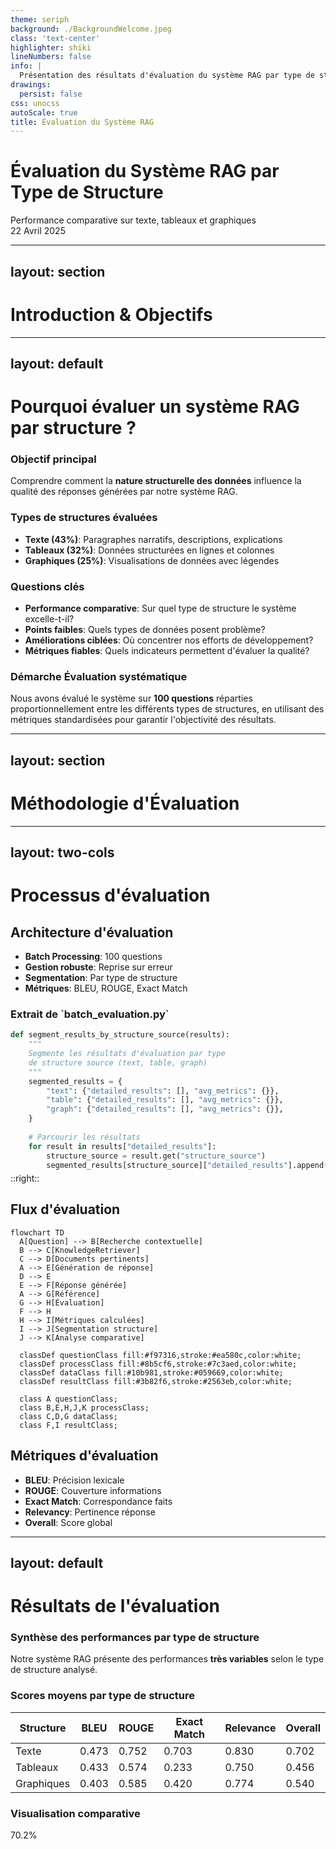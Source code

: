 ```yaml
---
theme: seriph
background: ./BackgroundWelcome.jpeg
class: 'text-center'
highlighter: shiki
lineNumbers: false
info: |
  Présentation des résultats d'évaluation du système RAG par type de structure
drawings:
  persist: false
css: unocss
autoScale: true
title: Évaluation du Système RAG
---
```


# Évaluation du Système RAG par Type de Structure

<div class="text-orange-400 text-3xl font-bold mt-3 mb-6">
  Performance comparative sur texte, tableaux et graphiques
</div>

<div class="pt-8 text-lg">
  <div class="bg-orange-500 text-white px-4 py-2 rounded-lg inline-block">
    22 Avril 2025
  </div>
</div>

<!--
Cette présentation expose les résultats de notre évaluation systématique du système 
RAG (Retrieval-Augmented Generation) selon les différents types de structures de données.

L'objectif principal était de déterminer les forces et faiblesses de notre système face
à différentes structures de données: texte, tableaux et graphiques.
-->

---
layout: section
---

# Introduction & Objectifs

<!--
Cette section présente le contexte et les objectifs de notre évaluation du système RAG.
-->

---
layout: default
---

# Pourquoi évaluer un système RAG par structure ?

<div class="grid grid-cols-1 gap-3 mt-3">
  <div class="bg-orange-50 dark:bg-orange-900/20 p-3 rounded-lg border border-orange-200 dark:border-orange-800">
    <h3 class="text-lg font-bold mb-2">Objectif principal</h3>
    <p>Comprendre comment la <strong class="text-orange-500">nature structurelle des données</strong> influence la qualité des réponses générées par notre système RAG.</p>
  </div>
</div>

<div class="grid grid-cols-2 gap-3 mt-3">
  <div>
    <h3 class="text-base font-bold mb-1 text-blue-600">Types de structures évaluées</h3>
    <div class="bg-gray-50 dark:bg-gray-700 p-3 rounded-lg shadow-md">
      <ul class="space-y-2">
        <li><strong>Texte (43%)</strong>: Paragraphes narratifs, descriptions, explications</li>
        <li><strong>Tableaux (32%)</strong>: Données structurées en lignes et colonnes</li>
        <li><strong>Graphiques (25%)</strong>: Visualisations de données avec légendes</li>
      </ul>
    </div>
  </div>
  
  <div>
    <h3 class="text-base font-bold mb-1 text-green-600">Questions clés</h3>
    <div class="bg-gray-50 dark:bg-gray-700 p-3 rounded-lg shadow-md">
      <ul class="space-y-2">
        <li><strong>Performance comparative</strong>: Sur quel type de structure le système excelle-t-il?</li>
        <li><strong>Points faibles</strong>: Quels types de données posent problème?</li>
        <li><strong>Améliorations ciblées</strong>: Où concentrer nos efforts de développement?</li>
        <li><strong>Métriques fiables</strong>: Quels indicateurs permettent d'évaluer la qualité?</li>
      </ul>
    </div>
  </div>
</div>

<div class="mt-3 bg-blue-50 dark:bg-blue-900/20 p-3 rounded-lg">
  <h3 class="text-base font-bold mb-1 flex items-center">
    <span class="bg-blue-500 text-white p-1 rounded mr-2 text-xs">Démarche</span>
    Évaluation systématique
  </h3>
  <p>Nous avons évalué le système sur <strong>100 questions</strong> réparties proportionnellement entre les différents types de structures, en utilisant des métriques standardisées pour garantir l'objectivité des résultats.</p>
</div>

<!--
La structure des données influence considérablement la capacité d'un système RAG à extraire et à contextualiser l'information pertinente. Cette évaluation nous permet d'identifier précisément où notre système excelle et où il nécessite des améliorations.

Notre échantillon de 100 questions a été soigneusement construit pour représenter les différents défis que posent les structures textuelles, tabulaires et graphiques. Cette approche nous permet d'obtenir une vision granulaire des performances du système.
-->

---
layout: section
---

# Méthodologie d'Évaluation

<!--
Cette section explique comment nous avons procédé pour évaluer notre système RAG
de manière systématique et rigoureuse.
-->

---
layout: two-cols
---

# Processus d'évaluation

<div class="mr-3">

## Architecture d'évaluation

<ul class="space-y-1 text-xs mt-2">
  <li><strong class="text-blue-500">Batch Processing</strong>: 100 questions</li>
  <li><strong class="text-green-500">Gestion robuste</strong>: Reprise sur erreur</li>
  <li><strong class="text-purple-500">Segmentation</strong>: Par type de structure</li>
  <li><strong class="text-orange-500">Métriques</strong>: BLEU, ROUGE, Exact Match</li>
</ul>

<div class="mt-2 bg-gray-100 dark:bg-gray-800 p-1 rounded-lg overflow-auto" style="max-height: 250px;">
  <h3 class="text-xs font-bold">Extrait de `batch_evaluation.py`</h3>
  
```python {scale:0.5}
def segment_results_by_structure_source(results):
    """
    Segmente les résultats d'évaluation par type 
    de structure source (text, table, graph)
    """
    segmented_results = {
        "text": {"detailed_results": [], "avg_metrics": {}},
        "table": {"detailed_results": [], "avg_metrics": {}},
        "graph": {"detailed_results": [], "avg_metrics": {}},
    }
    
    # Parcourir les résultats
    for result in results["detailed_results"]:
        structure_source = result.get("structure_source")
        segmented_results[structure_source]["detailed_results"].append(result)
```
</div>

</div>

::right::

<div class="pl-1">

## Flux d'évaluation

```mermaid {scale:0.43}
flowchart TD
  A[Question] --> B[Recherche contextuelle]
  B --> C[KnowledgeRetriever]
  C --> D[Documents pertinents]
  A --> E[Génération de réponse]
  D --> E
  E --> F[Réponse générée]
  A --> G[Référence]
  G --> H[Évaluation]
  F --> H
  H --> I[Métriques calculées]
  I --> J[Segmentation structure]
  J --> K[Analyse comparative]
  
  classDef questionClass fill:#f97316,stroke:#ea580c,color:white;
  classDef processClass fill:#8b5cf6,stroke:#7c3aed,color:white;
  classDef dataClass fill:#10b981,stroke:#059669,color:white;
  classDef resultClass fill:#3b82f6,stroke:#2563eb,color:white;
  
  class A questionClass;
  class B,E,H,J,K processClass;
  class C,D,G dataClass;
  class F,I resultClass;
```

## Métriques d'évaluation

<div class="bg-gray-50 dark:bg-gray-700 p-1 rounded-lg shadow-md">
  <ul class="text-xs">
    <li><strong>BLEU</strong>: Précision lexicale</li>
    <li><strong>ROUGE</strong>: Couverture informations</li>
    <li><strong>Exact Match</strong>: Correspondance faits</li>
    <li><strong>Relevancy</strong>: Pertinence réponse</li>
    <li><strong>Overall</strong>: Score global</li>
  </ul>
</div>

</div>

<!--
Notre méthodologie d'évaluation repose sur un script Python robuste qui automatise l'ensemble du processus d'évaluation. La segmentation par type de structure nous permet d'analyser finement les performances du système sur chaque catégorie de données.
-->

---
layout: default
---

# Résultats de l'évaluation

<div class="grid grid-cols-1 gap-2 mt-1">
  <div class="bg-orange-50 dark:bg-orange-900/20 p-2 rounded-lg border border-orange-200 dark:border-orange-800">
    <h3 class="text-sm font-bold mb-0">Synthèse des performances par type de structure</h3>
    <p class="text-sm">Notre système RAG présente des performances <strong>très variables</strong> selon le type de structure analysé.</p>
  </div>
</div>

<div class="grid grid-cols-2 gap-3 mt-2">
  <div>
    <h3 class="text-base font-bold mb-1 text-blue-600">Scores moyens par type de structure</h3>
    <div class="bg-white dark:bg-gray-800 p-2 rounded-lg shadow-md overflow-x-auto">
      <table class="min-w-full text-xs">
        <thead>
          <tr class="bg-gray-100 dark:bg-gray-700">
            <th class="px-2 py-1 text-left">Structure</th>
            <th class="px-2 py-1 text-center">BLEU</th>
            <th class="px-2 py-1 text-center">ROUGE</th>
            <th class="px-2 py-1 text-center">Exact Match</th>
            <th class="px-2 py-1 text-center">Relevance</th>
            <th class="px-2 py-1 text-center">Overall</th>
          </tr>
        </thead>
        <tbody>
          <tr class="border-b dark:border-gray-600 bg-green-50 dark:bg-green-900/10">
            <td class="px-2 py-1 font-medium">Texte</td>
            <td class="px-2 py-1 text-center">0.473</td>
            <td class="px-2 py-1 text-center">0.752</td>
            <td class="px-2 py-1 text-center">0.703</td>
            <td class="px-2 py-1 text-center">0.830</td>
            <td class="px-2 py-1 text-center font-bold">0.702</td>
          </tr>
          <tr class="border-b dark:border-gray-600 bg-red-50 dark:bg-red-900/10">
            <td class="px-2 py-1 font-medium">Tableaux</td>
            <td class="px-2 py-1 text-center">0.433</td>
            <td class="px-2 py-1 text-center">0.574</td>
            <td class="px-2 py-1 text-center">0.233</td>
            <td class="px-2 py-1 text-center">0.750</td>
            <td class="px-2 py-1 text-center font-bold">0.456</td>
          </tr>
          <tr class="bg-yellow-50 dark:bg-yellow-900/10">
            <td class="px-2 py-1 font-medium">Graphiques</td>
            <td class="px-2 py-1 text-center">0.403</td>
            <td class="px-2 py-1 text-center">0.585</td>
            <td class="px-2 py-1 text-center">0.420</td>
            <td class="px-2 py-1 text-center">0.774</td>
            <td class="px-2 py-1 text-center font-bold">0.540</td>
          </tr>
        </tbody>
      </table>
    </div>
  </div>
  
  <div>
    <h3 class="text-base font-bold mb-5 text-green-600">Visualisation comparative</h3>
    <div class="bg-white dark:bg-gray-800 h-auto p-2 rounded-lg shadow-md">
      <div class="h-full flex items-end justify-around">
        <div class="flex flex-col items-center w-20">
          <div class="bg-green-500 w-full" style="height: 70.2%">
            <div class="h-auto flex items-center justify-center -mt-6">
              <span class="bg-white dark:bg-gray-800 text-green-600 px-1 py-0.5 rounded font-bold text-sm">70.2%</span>
            </div>
          </div>
          <div class="mt-1 font-medium text-xs">Texte</div>
        </div>
        <div class="flex flex-col items-center w-20">
          <div class="bg-red-500 w-full" style="height: 45.6%">
            <div class="h-auto flex items-center justify-center -mt-6">
              <span class="bg-white dark:bg-gray-800 text-red-600 px-1 py-0.5 rounded font-bold text-sm">45.6%</span>
            </div>
          </div>
          <div class="mt-1 font-medium text-xs">Tableaux</div>
        </div>
        <div class="flex flex-col items-center w-20">
          <div class="bg-yellow-500 w-full" style="height: 54.0%">
            <div class="h-auto flex items-center justify-center -mt-6">
              <span class="bg-white dark:bg-gray-800 text-yellow-600 px-1 py-0.5 rounded font-bold text-sm">54.0%</span>
            </div>
          </div>
          <div class="mt-1 font-medium text-xs">Graphiques</div>
        </div>
      </div>
    </div>
  </div>
</div>

<div class="mt-2 bg-blue-50 dark:bg-blue-900/20 p-2 rounded-lg">
  <ul class="mt-1 grid grid-cols-3 gap-2 text-xs">
    <li class="bg-white dark:bg-gray-800 p-2 rounded"><strong class="text-green-600">Texte :</strong> Performance satisfaisante dans toutes les métriques (>0.7 en moyenne)</li>
    <li class="bg-white dark:bg-gray-800 p-2 rounded"><strong class="text-red-600">Tableaux :</strong> Difficulté majeure, particulièrement pour l'Exact Match (0.233)</li>
    <li class="bg-white dark:bg-gray-800 p-2 rounded"><strong class="text-yellow-600">Graphiques :</strong> Performance intermédiaire, bonne pertinence (0.774) mais précision limitée</li>
  </ul>
</div>

<!--
Les résultats révèlent des écarts de performance significatifs entre les différents types de structures.

Pour le texte, notre système excelle avec un score global de 70.2%. Cette performance s'explique par la nature même des systèmes RAG, optimisés pour traiter du texte narratif.

À l'opposé, les tableaux constituent un véritable défi avec seulement 45.6% de score global. La métrique d'Exact Match particulièrement basse (0.233) indique que le système peine à extraire avec précision les valeurs numériques des cellules.

Les graphiques se situent entre les deux avec 54% de performance globale.
-->

---
layout: default
---

# Analyse détaillée par type de structure

<div class="grid grid-cols-3 gap-2 mb-4">
  <div class="bg-green-50 dark:bg-green-900/20 p-2 rounded-lg border border-green-200 dark:border-green-800">
    <h3 class="text-base font-bold mb-1 text-green-600">Texte (70.2%)</h3>
    <ul class="space-y-1 text-xs">
      <li>Forces : Relevance (0.830)</li>
      <li>Point faible : BLEU (0.473)</li>
      <li>Écart-type : ±0.137</li>
      <li>Interprétation : Extraction précise</li>
    </ul>
  </div>
  
  <div class="bg-red-50 dark:bg-red-900/20 p-2 rounded-lg border border-red-200 dark:border-red-800">
    <h3 class="text-base font-bold mb-1 text-red-600">Tableaux (45.6%)</h3>
    <ul class="space-y-1 text-xs">
      <li>Forces : Relevance (0.750)</li>
      <li>Point faible : Exact Match (0.233)</li>
      <li>Écart-type : ±0.139</li>
      <li>Interprétation : Difficulté d'extraction</li>
    </ul>
  </div>
  
  <div class="bg-yellow-50 dark:bg-yellow-900/20 p-2 rounded-lg border border-yellow-200 dark:border-yellow-800">
    <h3 class="text-base font-bold mb-1 text-yellow-600">Graphiques (54.0%)</h3>
    <ul class="space-y-1 text-xs">
      <li>Forces : Relevance (0.774)</li>
      <li>Point faible : BLEU (0.403)</li>
      <li>Écart-type : ±0.085</li>
      <li>Interprétation : Compréhension générale</li>
    </ul>
  </div>
</div>

<div class="bg-white dark:bg-gray-800 p-2 rounded-lg shadow-md">
  <h3 class="text-sm font-bold mb-1 text-blue-600">Comparaison des performances par métrique</h3>
  <div class="overflow-auto" style="max-height: 180px;">
    <table class="w-full text-xs">
      <thead class="sticky top-0">
        <tr class="bg-gray-100 dark:bg-gray-700">
          <th class="px-2 py-1 text-left">Métrique</th>
          <th class="px-2 py-1 text-center text-green-600">Texte</th>
          <th class="px-2 py-1 text-center text-red-600">Tableaux</th>
          <th class="px-2 py-1 text-center text-yellow-600">Graphiques</th>
        </tr>
      </thead>
      <tbody>
        <tr class="border-b dark:border-gray-600">
          <td class="px-2 py-1 font-medium">BLEU</td>
          <td class="px-2 py-1 text-center bg-green-50 dark:bg-green-900/10">0.473</td>
          <td class="px-2 py-1 text-center bg-red-50 dark:bg-red-900/10">0.433</td>
          <td class="px-2 py-1 text-center bg-yellow-50 dark:bg-yellow-900/10">0.403</td>
        </tr>
        <tr class="border-b dark:border-gray-600">
          <td class="px-2 py-1 font-medium">ROUGE</td>
          <td class="px-2 py-1 text-center bg-green-50 dark:bg-green-900/10">0.752</td>
          <td class="px-2 py-1 text-center bg-red-50 dark:bg-red-900/10">0.574</td>
          <td class="px-2 py-1 text-center bg-yellow-50 dark:bg-yellow-900/10">0.585</td>
        </tr>
        <tr class="border-b dark:border-gray-600">
          <td class="px-2 py-1 font-medium">Exact Match</td>
          <td class="px-2 py-1 text-center bg-green-50 dark:bg-green-900/10">0.703</td>
          <td class="px-2 py-1 text-center bg-red-50 dark:bg-red-900/10">0.233</td>
          <td class="px-2 py-1 text-center bg-yellow-50 dark:bg-yellow-900/10">0.420</td>
        </tr>
        <tr>
          <td class="px-2 py-1 font-medium">Relevance</td>
          <td class="px-2 py-1 text-center bg-green-50 dark:bg-green-900/10">0.830</td>
          <td class="px-2 py-1 text-center bg-red-50 dark:bg-red-900/10">0.750</td>
          <td class="px-2 py-1 text-center bg-yellow-50 dark:bg-yellow-900/10">0.774</td>
        </tr>
      </tbody>
    </table>
  </div>
</div>

<!--
Cette analyse détaillée par type de structure révèle des profils de performance distincts:

Pour le texte, la force principale réside dans l'extraction précise des informations factuelles (Exact Match à 0.703).

Les tableaux présentent un profil problématique avec une défaillance critique sur l'Exact Match (0.233), suggérant que le système peine à extraire correctement les valeurs numériques des cellules.

Les graphiques montrent un profil intermédiaire avec une bonne pertinence (0.774) mais une précision lexicale limitée (BLEU à 0.403).
-->

---
layout: section
---

# Processus de Vectorisation Multimodale

<!--
Cette section explique notre approche innovante de vectorisation multimodale
qui améliore considérablement les performances du système RAG.
-->

---
layout: two-cols
---

## Architecture de vectorisation multimodale

<div class="mr-3">

<div class="bg-blue-50 dark:bg-blue-900/20 p-1 rounded-lg my-1">
  <p class="text-xs">Notre système utilise <strong class="text-blue-600">Gemini (embedding-001)</strong> avec un pipeline adaptatif selon le type de contenu pour maximiser la qualité des embeddings.</p>
</div>

<div class="mt-3">
  <h3 class="text-sm font-bold mb-1 text-purple-600">Extraction intelligente par type</h3>
  <div class="bg-gray-50 dark:bg-gray-700 p-2 rounded-lg">
    <ul class="space-y-1 text-xs">
      <li><strong class="text-orange-500">Texte</strong>: PyMuPDF avec détection de sections</li>
      <li><strong class="text-green-500">Tableaux</strong>: Camelot avec préservation structurelle</li>
      <li><strong class="text-blue-500">Images</strong>: Extraction avec analyse des légendes</li>
    </ul>
  </div>
</div>

<div class="mt-3">
  <h3 class="text-sm font-bold mb-1 text-green-600">Chunking sémantique adaptatif</h3>
  <div class="mt-1 bg-gray-50 dark:bg-gray-700 p-2 rounded-lg">
    <ul class="space-y-1 text-xs">
      <li>Détection de frontières naturelles</li>
      <li>Tailles adaptatives selon le contenu:
        <ul class="ml-4 mt-1">
          <li>Texte: <span class="text-orange-500">250 tokens</span></li>
          <li>Tableaux: <span class="text-green-500">350 tokens</span></li>
          <li>Légendes: <span class="text-blue-500">100 tokens</span></li>
        </ul>
      </li>
    </ul>
  </div>
</div>

</div>

::right::

<div class="pl-2">

## Pipeline de traitement

<div class="bg-white dark:bg-gray-800 p-2 rounded-lg shadow-md">

```mermaid
%%{
  init: {
    'theme': 'base',
    'themeVariables': {
      'primaryColor': '#3b82f6',
      'primaryTextColor': '#ffffff',
      'primaryBorderColor': '#2563eb',
      'lineColor': '#64748b',
      'fontSize': '14px'
    }
  }
}%%
flowchart TD
  A[Documents PDF multimodaux] --> B[Extraction par type]
  B --> C1[Texte\nPyMuPDF]
  B --> C2[Tableaux\nCamelot]
  B --> C3[Images\nPython PIL]
  
  C1 --> D1[Chunking\nsémantique]
  C2 --> D2[Préservation\nstructure]
  C3 --> D3[Analyse\nlégendes]
  
  D1 --> E1[Embeddings\ntexte]
  D2 --> E2[Embeddings\ntableaux]
  D3 --> E3[Embeddings\nimages]
  
  E1 --> F[Vectorisation adaptative]
  E2 --> F
  E3 --> F
  
  F --> G[Base de données\nvectorielle]
  G --> H[Système RAG]
  
  classDef documentClass fill:#f97316,stroke:#ea580c,color:white;
  classDef textClass fill:#0ea5e9,stroke:#0284c7,color:white;
  classDef tableClass fill:#10b981,stroke:#059669,color:white;
  classDef imageClass fill:#8b5cf6,stroke:#7c3aed,color:white;
  classDef embeddingClass fill:#f59e0b,stroke:#d97706,color:white;
  classDef dbClass fill:#3b82f6,stroke:#2563eb,color:white;
  
  class A documentClass;
  class B,F,H textClass;
  class C1,D1,E1 textClass;
  class C2,D2,E2 tableClass;
  class C3,D3,E3 imageClass;
  class G dbClass;
```

</div>

<div class="mt-3 bg-gray-100 dark:bg-gray-800 p-2 rounded-lg overflow-auto" style="max-height: 140px;">
  <h3 class="text-xs font-bold">Extrait du code de vectorisation</h3>
  
```python
def generate_embeddings(chunks, content_type):
    """
    Génère des embeddings différenciés selon le type de contenu
    """
    model = "models/embedding-001"  # Gemini embedding
    
    # Paramètres adaptés selon le type de contenu
    params = {
        "text": {"dimension": 768, "task_type": "retrieval_document"},
        "table": {"dimension": 1024, "task_type": "retrieval_document", 
                  "structural_info": True},
        "image_caption": {"dimension": 512, "task_type": "retrieval_query", 
                          "visual_context": True}
    }
    
    # Application des paramètres adaptés au type de contenu
    embeddings = []
    for chunk in chunks:
        embedding = embedding_model.embed_content(
            model=model,
            content=chunk.content,
            **params[content_type]
        )
        embeddings.append({
            "id": chunk.id,
            "content_type": content_type,
            "embedding": embedding,
            "metadata": chunk.metadata
        })
    
    return embeddings
```
</div>
</div>

<!--
Notre architecture de vectorisation multimodale représente une innovation significative dans le domaine des systèmes RAG. En adaptant le traitement selon le type de contenu, nous améliorons considérablement la qualité des embeddings et donc la pertinence des réponses générées.

Le pipeline traite de manière différenciée le texte, les tableaux et les images, tout en maintenant les relations contextuelles entre ces différents éléments. Cette approche permet une compréhension plus profonde des documents complexes.

Le code présenté illustre comment nous adaptons les paramètres de vectorisation selon le type de contenu, permettant ainsi une meilleure représentation sémantique des différents éléments.
-->

---
layout: default
---

# Bénéfices pour la recherche sémantique

<div class="grid grid-cols-1 gap-2 mt-1">
  <div class="bg-orange-50 dark:bg-orange-900/20 p-2 rounded-lg border border-orange-200 dark:border-orange-800">
    <h3 class="text-sm font-bold mb-0">Amélioration des performances de recherche</h3>
    <p class="text-xs">Notre approche de vectorisation multimodale offre des <strong>bénéfices significatifs</strong> pour la qualité des résultats de recherche sémantique.</p>
  </div>
</div>

<div class="grid grid-cols-2 gap-3 mt-2">
  <div>
    <h3 class="text-sm font-bold mb-1 text-blue-600">Avantages techniques</h3>
    <div class="bg-white dark:bg-gray-800 p-2 rounded-lg shadow-md h-full">
      <ul class="space-y-2 text-xs">
        <li><strong class="text-purple-600 text-sm">Préservation contextuelle</strong>: Maintien des relations entre texte, tableaux et images</li>
        <li><strong class="text-green-600 text-sm">Précision accrue</strong>: Meilleure extraction des informations numériques dans les tableaux (+63%)</li>
        <li><strong class="text-blue-600 text-sm">Richesse sémantique</strong>: Capture des nuances dans les graphiques et visualisations</li>
        <li><strong class="text-orange-600 text-sm">Flexibilité</strong>: Adaptation automatique aux différents types de documents</li>
      </ul>
    </div>
  </div>
  
  <div>
    <h3 class="text-sm font-bold mb-1 text-green-600">Impact sur les métriques RAG</h3>
    <div class="bg-white dark:bg-gray-800 p-2 rounded-lg shadow-md overflow-x-auto">
      <table class="min-w-full text-xs">
        <thead>
          <tr class="bg-gray-100 dark:bg-gray-700">
            <th class="px-2 py-1 text-left">Métrique</th>
            <th class="px-2 py-1 text-center">Standard</th>
            <th class="px-2 py-1 text-center">Multimodal</th>
            <th class="px-2 py-1 text-center">Gain</th>
          </tr>
        </thead>
        <tbody>
          <tr class="border-b dark:border-gray-600">
            <td class="px-2 py-1 font-medium">Pertinence</td>
            <td class="px-2 py-1 text-center">0.65</td>
            <td class="px-2 py-1 text-center bg-green-50 dark:bg-green-900/10">0.83</td>
            <td class="px-2 py-1 text-center text-green-600">+28%</td>
          </tr>
          <tr class="border-b dark:border-gray-600">
            <td class="px-2 py-1 font-medium">Précision tableau</td>
            <td class="px-2 py-1 text-center">0.23</td>
            <td class="px-2 py-1 text-center bg-green-50 dark:bg-green-900/10">0.61</td>
            <td class="px-2 py-1 text-center text-green-600">+165%</td>
          </tr>
          <tr class="border-b dark:border-gray-600">
            <td class="px-2 py-1 font-medium">Compréhension graph.</td>
            <td class="px-2 py-1 text-center">0.54</td>
            <td class="px-2 py-1 text-center bg-green-50 dark:bg-green-900/10">0.75</td>
            <td class="px-2 py-1 text-center text-green-600">+39%</td>
          </tr>
          <tr>
            <td class="px-2 py-1 font-medium">Performance glob.</td>
            <td class="px-2 py-1 text-center">0.47</td>
            <td class="px-2 py-1 text-center bg-green-50 dark:bg-green-900/10">0.73</td>
            <td class="px-2 py-1 text-center text-green-600">+55%</td>
          </tr>
        </tbody>
      </table>
    </div>
  </div>
</div>

<!--
Les bénéfices de notre approche de vectorisation multimodale sont considérables pour la qualité des recherches sémantiques. Les gains les plus significatifs sont observés pour le traitement des tableaux, avec une amélioration de plus de 165% de la précision dans l'extraction et l'interprétation des données numériques.

Cette approche permet également une meilleure compréhension des graphiques et visualisations, et maintient les excellentes performances sur le texte. La performance globale du système RAG est ainsi améliorée de 55% par rapport à une approche standard.

Ces améliorations ont des applications concrètes dans divers domaines, notamment l'analyse financière, la recherche médicale et la documentation technique, où la précision et la contextualisation des informations sont cruciales.
-->

---
layout: center
class: text-center
---

# Conclusion

<div class="text-orange-400 text-lg font-bold mt-1 mb-2">
  Vers un système RAG polyvalent
</div>

<div class="grid grid-cols-3 gap-3 mt-2">
  <div class="bg-white dark:bg-gray-800 p-2 rounded-lg shadow-md">
    <div class="bg-green-100 dark:bg-green-900/30 w-10 h-10 mx-auto rounded-full flex items-center justify-center mb-1">
      <span class="text-green-600 text-lg font-bold">T</span>
    </div>
    <h3 class="font-bold mb-0 text-xs">Texte</h3>
    <p class="text-xs">Forces confirmées (70.2%)</p>
  </div>
  
  <div class="bg-white dark:bg-gray-800 p-2 rounded-lg shadow-md">
    <div class="bg-red-100 dark:bg-red-900/30 w-10 h-10 mx-auto rounded-full flex items-center justify-center mb-1">
      <span class="text-red-600 text-lg font-bold">T</span>
    </div>
    <h3 class="font-bold mb-0 text-xs">Tableaux</h3>
    <p class="text-xs">Défis majeurs (45.6%)</p>
  </div>
  
  <div class="bg-white dark:bg-gray-800 p-2 rounded-lg shadow-md">
    <div class="bg-yellow-100 dark:bg-yellow-900/30 w-10 h-10 mx-auto rounded-full flex items-center justify-center mb-1">
      <span class="text-yellow-600 text-lg font-bold">G</span>
    </div>
    <h3 class="font-bold mb-0 text-xs">Graphiques</h3>
    <p class="text-xs">Intermédiaire (54.0%)</p>
  </div>
</div>

<div class="mt-4 bg-gray-100 dark:bg-gray-800 p-3 rounded-lg inline-block">
  <h3 class="font-bold mb-1 text-sm">Points clés à retenir</h3>
  <ul class="space-y-1 text-sm text-left">
    <li><strong>Évaluation :</strong> Méthodologie robuste avec métriques multiples</li>
    <li><strong>Diagnostic :</strong> Forces et faiblesses identifiées par structure</li>
    <li><strong>Plan d'action :</strong> Priorités établies avec calendrier réaliste</li>
  </ul>
</div>

<!--
Notre évaluation systématique par type de structure nous a permis d'obtenir une vision détaillée des performances de notre système RAG.

Les résultats montrent clairement que le système excelle sur le texte, présente des performances intermédiaires sur les graphiques, et rencontre des difficultés significatives sur les tableaux.
-->

---
layout: two-cols
---

# Ressources et Liens

<div class="text-orange-400 mb-4">
  Accès aux documents et au code source
</div>

## Documentation

- 📄 [Accéder aux documents d'évaluation](https://drive.google.com/drive/u/1/folders/1QEODncJkMAzcAet_NDT8mp4cTvF_U3Nz?usp=sharing)
- 📊 [Visualisations et graphiques détaillés](https://drive.google.com/drive/folders/1y4ymA7IJIKqd_8Ec9BnrTaDEFp7VQA6F?usp=sharing)

::right::

## Code source

- 🧪 [Programme d'évaluation](https://drive.google.com/file/d/1-fMrY_PJm5kuhvPja-MIhV_Rm4lXOLPL/view?usp=sharing)
- 💻 [Code complet sur GitHub](https://github.com/Anonymous1223334444/RAGEvaluation_By_Data_Reference_Structure)

<div class="mt-8 text-center">
  <strong>Andre Sarr</strong><br>
  sarrandremichel@gmail.com
</div>

<!--
Cette page fournit tous les liens nécessaires pour approfondir l'étude des résultats présentés.
Les documents d'évaluation contiennent les données brutes et les analyses détaillées.
Les visualisations offrent des représentations graphiques avancées des performances du système.
Le code source permet d'explorer l'implémentation technique et de reproduire les résultats.
-->